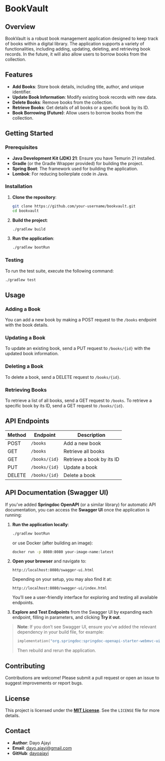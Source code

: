 # **BookVault**

## **Overview**
BookVault is a robust book management application designed to keep track of books within a digital library. The application supports a variety of functionalities, including adding, updating, deleting, and retrieving book records. In the future, it will also allow users to borrow books from the collection.

## **Features**
- **Add Books**: Store book details, including title, author, and unique identifier.
- **Update Book Information**: Modify existing book records with new data.
- **Delete Books**: Remove books from the collection.
- **Retrieve Books**: Get details of all books or a specific book by its ID.
- **Book Borrowing (Future)**: Allow users to borrow books from the collection.

## **Getting Started**

### **Prerequisites**
- **Java Development Kit (JDK) 21**: Ensure you have Temurin 21 installed.
- **Gradle** (or the Gradle Wrapper provided) for building the project.
- **Spring Boot**: The framework used for building the application.
- **Lombok**: For reducing boilerplate code in Java.

### **Installation**
1. **Clone the repository**:
   ```bash
   git clone https://github.com/your-username/bookvault.git
   cd bookvault
   ```

2. **Build the project**:
   ```bash
   ./gradlew build
   ```

3. **Run the application**:
   ```bash
   ./gradlew bootRun
   ```

### **Testing**
To run the test suite, execute the following command:
```bash
./gradlew test
```

## **Usage**

### **Adding a Book**
You can add a new book by making a POST request to the `/books` endpoint with the book details.

### **Updating a Book**
To update an existing book, send a PUT request to `/books/{id}` with the updated book information.

### **Deleting a Book**
To delete a book, send a DELETE request to `/books/{id}`.

### **Retrieving Books**
To retrieve a list of all books, send a GET request to `/books`. To retrieve a specific book by its ID, send a GET request to `/books/{id}`.

## **API Endpoints**

| Method | Endpoint         | Description                      |
|--------|------------------|----------------------------------|
| POST   | `/books`         | Add a new book                   |
| GET    | `/books`         | Retrieve all books               |
| GET    | `/books/{id}`    | Retrieve a book by its ID        |
| PUT    | `/books/{id}`    | Update a book                    |
| DELETE | `/books/{id}`    | Delete a book                    |

## **API Documentation (Swagger UI)**

If you’ve added **Springdoc OpenAPI** (or a similar library) for automatic API documentation, you can access the **Swagger UI** once the application is running:

1. **Run the application locally**:
   ```bash
   ./gradlew bootRun
   ```
   or use Docker (after building an image):
   ```bash
   docker run -p 8080:8080 your-image-name:latest
   ```

2. **Open your browser** and navigate to:
   ```
   http://localhost:8080/swagger-ui.html
   ```
   Depending on your setup, you may also find it at:
   ```
   http://localhost:8080/swagger-ui/index.html
   ```
   You’ll see a user-friendly interface for exploring and testing all available endpoints.

3. **Explore and Test Endpoints** from the Swagger UI by expanding each endpoint, filling in parameters, and clicking **Try it out**.

> **Note**: If you don’t see Swagger UI, ensure you’ve added the relevant dependency in your build file, for example:
> ```kotlin
> implementation("org.springdoc:springdoc-openapi-starter-webmvc-ui:2.1.0")
> ```
> Then rebuild and rerun the application.

## **Contributing**
Contributions are welcome! Please submit a pull request or open an issue to suggest improvements or report bugs.

## **License**
This project is licensed under the **[MIT License](LICENSE)**. See the `LICENSE` file for more details.

## **Contact**
- **Author**: Dayo Ajayi
- **Email**: dayo.ajayi@gmail.com
- **GitHub**: [dayoajayi](https://github.com/dayoajayi)
```


